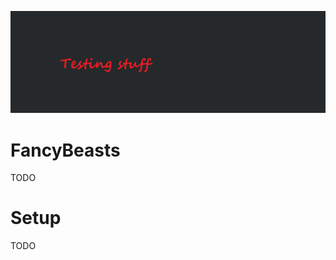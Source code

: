 [![FancyBeasts](doc/Title2.png)](https://github.com/Chris44442/FancyBeasts)

# FancyBeasts

TODO

# Setup

TODO